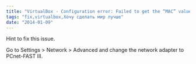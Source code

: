 ```yaml
---
title: "VirtualBox - Configuration error: Failed to get the “MAC” value"
tags: "fix,virtualbox,Хочу сделать мир лучше"
date: "2014-01-09"
---
```


Hint to fix this issue.

Go to Settings > Network > Advanced and change the network adapter to PCnet-FAST III.
